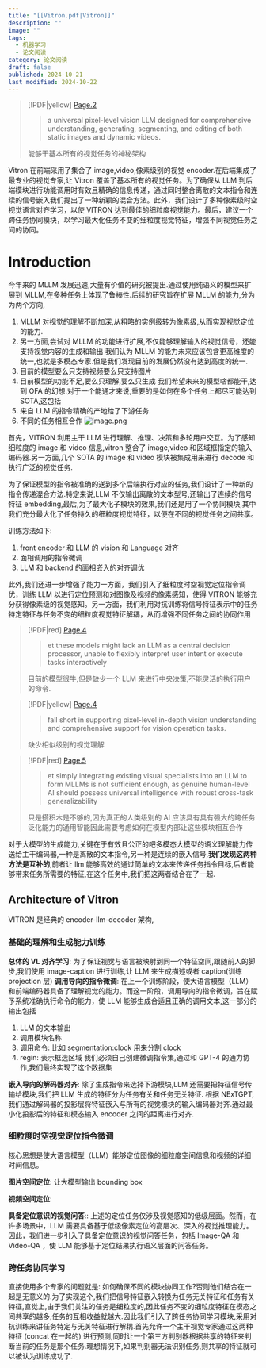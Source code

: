 ```yaml
---
title: "[[Vitron.pdf|Vitron]]"
description: ""
image: ""
tags:
  - 机器学习
  - 论文阅读
category: 论文阅读
draft: false
published: 2024-10-21
last modified: 2024-10-22
---
```


> [!PDF|yellow] [Page.2](Vitron.pdf#page=2&selection=4,2,19,15&color=yellow)
>
> > a universal pixel-level vision LLM designed for comprehensive understanding, generating, segmenting, and editing of both static images and dynamic videos.
>
> 能够干基本所有的视觉任务的神秘架构

Vitron 在前端采用了集合了 image,video,像素级别的视觉 encoder.在后端集成了最专业的视觉专家,让 Vitron 覆盖了基本所有的视觉任务。为了确保从 LLM 到后端模块进行功能调用时有效且精确的信息传递，通过同时整合离散的文本指令和连续的信号嵌入我们提出了一种新颖的混合方法。此外，我们设计了多种像素级时空视觉语言对齐学习，以使 VITRON 达到最佳的细粒度视觉能力。最后，建议一个跨任务协同模块，以学习最大化任务不变的细粒度视觉特征，增强不同视觉任务之间的协同。

# Introduction

今年来的 MLLM 发展迅速,大量有价值的研究被提出.通过使用纯语义的模型来扩展到 MLLM,在多种任务上体现了鲁棒性.后续的研究旨在扩展 MLLM 的能力,分为为两个方向,

1. MLLM 对视觉的理解不断加深,从粗略的实例级转为像素级,从而实现视觉定位的能力.
2. 另一方面,尝试对 MLLM 的功能进行扩展,不仅能够理解输入的视觉信号，还能支持视觉内容的生成和输出
我们认为 MLLM 的能力未来应该包含更高维度的统一,也就是多模态专家.但是我们发现目前的发展仍然没有达到高度的统一.
1. 目前的模型要么只支持视频要么只支持图片
2. 目前模型的功能不足,要么只理解,要么只生成
我们希望未来的模型啥都能干,达到 OFA 的幻想.对于一个能通才来说,重要的是如何在多个任务上都尽可能达到 SOTA,这包括
1. 来自 LLM 的指令精确的产地给了下游任务.
2. 不同的任务相互合作
![image.png](https://picture-bed-1325530970.cos.ap-nanjing.myqcloud.com/20241021193501.png)

首先，VITRON 利用主干 LLM 进行理解、推理、决策和多轮用户交互。为了感知细粒度的 image 和 video 信息,vitron 整合了 image,video 和区域框指定的输入编码器.另一方面,几个 SOTA 的 image 和 video 模块被集成用来进行 decode 和执行广泛的视觉任务.

为了保证模型的指令被准确的送到多个后端执行对应的任务,我们设计了一种新的指令传递混合方法.特定来说,LLM 不仅输出离散的文本型号,还输出了连续的信号特征 embedding,最后,为了最大化子模块的效果,我们还是用了一个协同模块,其中我们充分最大化了任务持久的细粒度视觉特征，以便在不同的视觉任务之间共享。

训练方法如下:

1. front encoder 和 LLM 的 vision 和 Language 对齐
2. 面相调用的指令微调
3. LLM 和 backend 的面相嵌入的对齐调优

此外,我们还进一步增强了能力一方面，我们引入了细粒度时空视觉定位指令调优，训练 LLM 以进行定位预测和对图像及视频的像素感知，使得 VITRON 能够充分获得像素级的视觉感知。另一方面，我们利用对抗训练将信号特征表示中的任务特定特征与任务不变的细粒度视觉特征解耦，从而增强不同任务之间的协同作用

> [!PDF|red] [Page.4](Vitron.pdf#page=4&selection=558,64,560,30&color=red)
>
> > et these models might lack an LLM as a central decision processor, unable to flexibly interpret user intent or execute tasks interactively
>
>目前的模型很牛,但是缺少一个 LLM 来进行中央决策,不能灵活的执行用户的命令.

> [!PDF|yellow] [Page.4](Vitron.pdf#page=4&selection=643,0,645,1&color=yellow)
>
> > fall short in supporting pixel-level in-depth vision understanding and comprehensive support for vision operation tasks.
>
>缺少相似级别的视觉理解

> [!PDF|red] [Page.5](Vitron.pdf#page=5&selection=12,43,14,62&color=yellow)
>
> > et simply integrating existing visual specialists into an LLM to form MLLMs is not sufficient enough, as genuine human-level AI should possess universal intelligence with robust cross-task generalizability
>
>只是搭积木是不够的,因为真正的人类级别的 AI 应该具有具有强大的跨任务泛化能力的通用智能因此需要考虑如何在模型内部让这些模块相互合作

对于大模型的生成能力,关键在于有效且公正的吧多模态大模型的语义理解能力传送给主干编码器,一种是离散的文本指令,另一种是连续的嵌入信号,**我们发现这两种方法是互补的**,前者让 llm 能够高效的通过简单的文本来传递任务指令目标,后者能够带来任务所需要的特征,在这个任务中,我们把这两者结合在了一起.

## Architecture of Vitron

VITRON 是经典的 encoder-llm-decoder 架构,

### 基础的理解和生成能力训练

**总体的 VL 对齐学习**: 为了保证视觉与语言被映射到同一个特征空间,跟随前人的脚步,我们使用 image-caption 进行训练,让 LLM 来生成描述或者 caption(训练 projection 层)
**调用导向的指令微调**: 在上一个训练阶段，使大语言模型（LLM）和前端编码器具备了理解视觉的能力。而这一阶段，调用导向的指令微调，旨在赋予系统准确执行命令的能力，使 LLM 能够生成合适且正确的调用文本,这一部分的输出包括
1. LLM 的文本输出
2. 调用模块名称
3. 调用命令: 比如 segmentation:clock 用来分割 clock
4. regin: 表示框选区域
我们必须自己创建微调指令集,通过和 GPT-4 的通力协作,我们最终实现了这个数据集

**嵌入导向的解码器对齐**: 除了生成指令来选择下游模块,LLM 还需要把特征信号传输给模块,我们把 LLM 生成的特征分为任务有关和任务无关特征.
根据 NExTGPT,我们通过解码器的投影层将特征嵌入与所有的视觉模块的输入编码器对齐.通过最小化投影后的特征和模态输入 encoder 之间的距离进行对齐.

### 细粒度时空视觉定位指令微调

核心思想是使大语言模型（LLM）能够定位图像的细粒度空间信息和视频的详细时间信息。

**图片空间定位**: 让大模型输出 bounding box

**视频空间定位**:

**具备定位意识的视觉问答**:: 上述的定位任务仅涉及视觉感知的低级层面。然而，在许多场景中，LLM 需要具备基于低级像素定位的高层次、深入的视觉推理能力。因此，我们进一步引入了具备定位意识的视觉问答任务，包括 Image-QA 和 Video-QA ，使 LLM 能够基于定位结果执行语义层面的问答任务。

### 跨任务协同学习

直接使用多个专家的问题就是: 如何确保不同的模块协同工作?否则他们结合在一起是无意义的.为了实现这个,我们把信号特征嵌入转换为任务无关特征和任务有关特征,直觉上,由于我们关注的任务是细粒度的,因此任务不变的细粒度特征在模态之间共享的越多,任务的互相收益就越大.因此我们引入了跨任务协同学习模块,采用对抗训练来讲任务特定与无关特征进行解耦.首先允许一个主干视觉专家通过这两种特征 (concat 在一起的) 进行预测,同时让一个第三方判别器根据共享的特征来判断当前的任务是那个任务.理想情况下,如果判别器无法识别任务,则共享的特征就可以被认为训练成功了.


